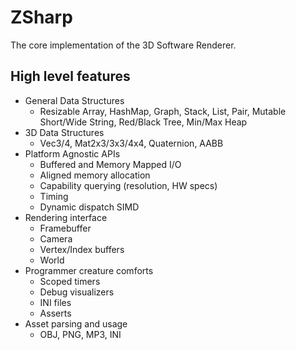 # ZSharp
The core implementation of the 3D Software Renderer.

## High level features
* General Data Structures
  * Resizable Array, HashMap, Graph, Stack, List, Pair, Mutable Short/Wide String, Red/Black Tree, Min/Max Heap
* 3D Data Structures
  * Vec3/4, Mat2x3/3x3/4x4, Quaternion, AABB
* Platform Agnostic APIs
  * Buffered and Memory Mapped I/O
  * Aligned memory allocation
  * Capability querying (resolution, HW specs)
  * Timing
  * Dynamic dispatch SIMD
* Rendering interface
  * Framebuffer
  * Camera
  * Vertex/Index buffers
  * World
* Programmer creature comforts
  * Scoped timers
  * Debug visualizers
  * INI files
  * Asserts
* Asset parsing and usage
  * OBJ, PNG, MP3, INI
